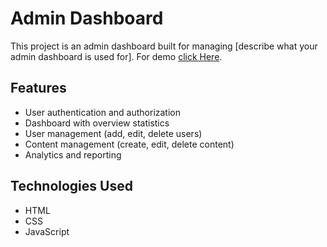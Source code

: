 # Admin Dashboard

This project is an admin dashboard built for managing [describe what your admin dashboard is used for].
For demo [click Here]().
## Features

- User authentication and authorization
- Dashboard with overview statistics
- User management (add, edit, delete users)
- Content management (create, edit, delete content)
- Analytics and reporting

## Technologies Used

- HTML
- CSS
- JavaScript

